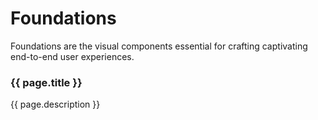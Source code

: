 <script setup>
const pages = [{
  title: "Tokens",
  description: "Introduction to Warp tokens, our structure, supported brands and a token overview.",
  href: "tokens/intro",
},
{
  title: "CSS classes",
  description: "UnoCSS classes for layout and styling on web.",
  href: "css-classes/unocss",
},
{
  title: "Illustrations",
  description: "Figma links to our different brands' illustration libraries.",
  href: "illustrations/",
},
{
  title: "Typography",
  description: "Guidelines on UX Writing, font styles and links to our brand fonts.",
  href: "typography/",
},
{
  title: "Accessibility",
  description: "Requirements, accessibility playbook and useful Figma plugins.",
  href: "accessibility/",
},
{
  title: "Brands",
  description: "Supported brands and brand guidelines.",
  href: "brands/",
},
{
  title: "Data visualisation",
  description: "Getting started, chart types, colour usage and success criteria.",
  href: "data-visualization/introduction/",
},
{
  title: "Elevation",
  description: "Elevation as a concept, the basics and surface type overview.",
  href: "elevation/",
},
{
  title: "Dark mode",
  description: "Support in WARP and guidance for switching modes in Figma.",
  href: "dark-mode",
},
{
  title: "Motion",
  description: "Guidelines for motion.",
  href: "motion/",
}]
</script>

# Foundations
Foundations are the visual components essential for crafting captivating end-to-end user experiences.

<cards class="grid grid-cols-1 sm:grid-cols-2 gap-12">
  <card
    v-for="page in pages"
    :key="page.title"
    class="flex flex-col border border-gray-200 p-4 rounded-md shadow-sm"
  >
    <h3 class="h4 text-m! static! mt-16! mx-16!">
      <a
        :href="page.href"
        class="block before:content-empty before:absolute before:top-0 before:right-0 before:bottom-0 before:left-0 focus:outline-0"
      >
        {{ page.title }}
      </a>
    </h3>
    <p class="m-16! text-s">{{ page.description }}</p>
  </card>
</cards>